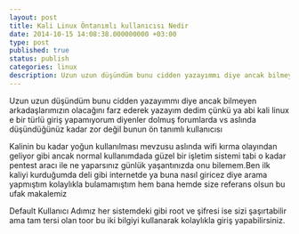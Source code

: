```yaml
---
layout: post
title: Kali Linux Öntanımlı kullanıcısı Nedir
date: 2014-10-15 14:08:38.000000000 +03:00
type: post
published: true
status: publish
categories: linux
description: Uzun uzun düşündüm bunu cidden yazayımmı diye ancak bilmeyen arkadaşlarımızın olacağını farz ederek yazayım dedim çünkü ya abi kali linux
---
```


Uzun uzun düşündüm bunu cidden yazayımmı diye ancak bilmeyen arkadaşlarımızın olacağını farz ederek yazayım dedim çünkü ya abi kali linux e bir türlü giriş yapamıyorum diyenler dolmuş forumlarda vs aslında düşündüğünüz kadar zor değil bunun ön tanımlı kullanıcısı

Kalinin bu kadar yoğun kullanılması mevzusu aslında wifi kırma olayından geliyor gibi ancak normal kullanımdada güzel bir işletim sistemi tabi o kadar pentest aracı ile ne yaparsınız günlük yaşantınızda onu bilemem.Ben ilk kaliyi kurduğumda deli gibi internetde ya buna nasıl giricez diye arama yapmıştım kolaylıkla bulamamıştım hem bana hemde size referans olsun bu ufak makalemiz

Default Kullanıcı Adımız her sistemdeki gibi root ve şifresi ise sizi şaşırtabilir ama tam tersi olan toor bu iki bilgiyi kullanarak kolaylıkla giriş yapabilirsiniz.
